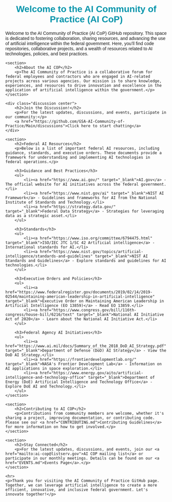 <!DOCTYPE html>
<html lang="en">
<head>
    <meta charset="UTF-8">
    <meta name="viewport" content="width=device-width, initial-scale=1.0">
    <title>AI Community of Practice (AI CoP)</title>
    <style>
        body { font-family: Arial, sans-serif; padding: 20px; }
        h1, h2, h3 { color: #0095AB; }
        a { color: #199fb0; text-decoration: none; }
        a:hover { text-decoration: underline; }
        section { background-color: #e5f4f6; padding: 10px; border-radius: 8px; margin-bottom: 20px; }
        .center { text-align: center; }
        .discussion { background-color: #99d4dc; color: #4cb4c2; padding: 15px; border-radius: 8px; }
        .discussion a { color: #7fcad3; font-size: 18px; }
    </style>
</head>
<body>
    <div class="center">
        <h1>Welcome to the AI Community of Practice (AI CoP)</h1>
    </div>
    <p>Welcome to the AI Community of Practice (AI CoP) GitHub repository. This space is dedicated to fostering collaboration, sharing resources, and advancing the use of artificial intelligence within the federal government. Here, you’ll find code repositories, collaborative projects, and a wealth of resources related to AI technologies, policies, and best practices.</p>

    <section>
        <h2>About the AI COP</h2>
        <p>The AI Community of Practice is a collaborative forum for federal employees and contractors who are engaged in AI-related projects across various agencies. Our mission is to share knowledge, experiences, and resources to drive innovation and excellence in the application of artificial intelligence within the government.</p>
    </section>

    <div class="discussion center">
        <h2>Join the Discussion!</h2>
        <p>For the latest updates, discussions, and events, participate in our community:</p>
        <a href="https://github.com/GSA-AI-Community-of-Practice/Main/discussions">Click here to start chatting</a>
    </div>

    <section>
        <h2>Federal AI Resources</h2>
        <p>Below is a list of important federal AI resources, including guidance, standards, and executive orders. These documents provide a framework for understanding and implementing AI technologies in federal operations.</p>

        <h3>Guidance and Best Practices</h3>
        <ul>
            <li><a href="https://www.ai.gov/" target="_blank">AI.gov</a> - The official website for AI initiatives across the federal government.</li>
            <li><a href="https://www.nist.gov/ai" target="_blank">NIST AI Framework</a> - Guidelines and frameworks for AI from the National Institute of Standards and Technology.</li>
            <li><a href="https://strategy.data.gov/" target="_blank">Federal Data Strategy</a> - Strategies for leveraging data as a strategic asset.</li>
        </ul>

        <h3>Standards</h3>
        <ul>
            <li><a href="https://www.iso.org/committee/6794475.html" target="_blank">ISO/IEC JTC 1/SC 42 Artificial intelligence</a> - International standards for AI.</li>
            <li><a href="https://www.nist.gov/topics/artificial-intelligence/standards-and-guidelines" target="_blank">NIST AI Standards and Guidelines</a> - Explore standards and guidelines for AI technologies.</li>
        </ul>

        <h3>Executive Orders and Policies</h3>
        <ul>
            <li><a href="https://www.federalregister.gov/documents/2019/02/14/2019-02544/maintaining-american-leadership-in-artificial-intelligence" target="_blank">Executive Order on Maintaining American Leadership in Artificial Intelligence (EO 13859)</a> - Read EO 13859.</li>
            <li><a href="https://www.congress.gov/bill/116th-congress/house-bill/6216/text" target="_blank">National AI Initiative Act of 2020</a> - Learn about the National AI Initiative Act.</li>
        </ul>

        <h3>Federal Agency AI Initiatives</h3>
        <ul>
            <li><a href="https://www.ai.mil/docs/Summary_of_the_2018_DoD_AI_Strategy.pdf" target="_blank">Department of Defense (DoD) AI Strategy</a> - View the DoD AI Strategy.</li>
            <li><a href="https://frontierdevelopmentlab.org/" target="_blank">NASA's Frontier Development Lab</a> - Information on AI applications in space exploration.</li>
            <li><a href="https://www.energy.gov/aito/artificial-intelligence-and-technology-office" target="_blank">Department of Energy (DoE) Artificial Intelligence and Technology Office</a> - Explore DoE AI and Technology.</li>
        </ul>
    </section>

    <section>
        <h2>Contributing to AI COP</h2>
        <p>Contributions from community members are welcome, whether it's sharing a project, improving documentation, or contributing code. Please see our <a href="CONTRIBUTING.md">Contributing Guidelines</a> for more information on how to get involved.</p>
    </section>

    <section>
        <h2>Stay Connected</h2>
        <p>For the latest updates, discussions, and events, join our <a href="mailto:ai-cop@listserv.gov">AI COP mailing list</a> or participate in our monthly meetings. Details can be found on our <a href="EVENTS.md">Events Page</a>.</p>
    </section>

    <hr>
    <p>Thank you for visiting the AI Community of Practice GitHub page. Together, we can leverage artificial intelligence to create a more efficient, innovative, and inclusive federal government. Let's innovate together!</p>
</body>
</html>
